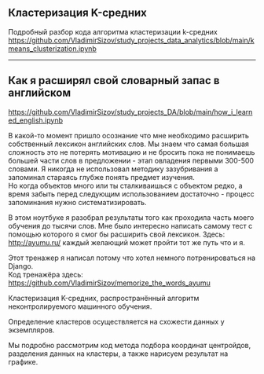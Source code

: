 ## Кластеризация K-средних
Подробный разбор кода алгоритма кластеризации k-средних
https://github.com/VladimirSizov/study_projects_data_analytics/blob/main/kmeans_clusterization.ipynb

<hr>

## Как я расширял свой словарный запас в английском 
https://github.com/VladimirSizov/study_projects_DA/blob/main/how_i_learned_english.ipynb

В какой-то момент пришло осознание что мне необходимо расширить собственный лексикон английских слов.
Мы знаем что самая большая сложность это не потерять мотивацию и не бросить пока не понимаешь большей части слов в предложении - этап овладения первыми 300-500 словами.
Я никогда не использовал методику зазубривания а запоминал стараясь глубже понять предмет изучения.  
Но когда объектов много или ты сталкиваишься с объектом редко, а время забыть перед следующим использованием достаточно - процесс запоминания нужно систематизировать.

В этом ноутбуке я разобрал результаты того как проходила часть моего обучения до тысячи слов.
Мне было интересно написать самому тест с помощью которого я смог бы расширить свой лексикон.
Здесь: http://ayumu.ru/  каждый желающий может пройти тот же путь что и я.

Этот тренажер я написал потому что хотел немного потренироваться на Django.  
Код тренажёра здесь: https://github.com/VladimirSizov/memorize_the_words_ayumu



Кластеризация K-средних, распространённый алгоритм неконтролируемого машинного обучения.

Определение кластеров осуществляется на схожести данных у экземпляров.

Мы подробно рассмотрим код метода подбора координат центройдов, разделения данных на кластеры, а также нарисуем результат на графике.
